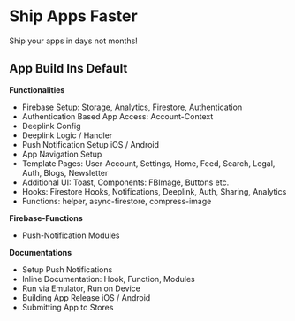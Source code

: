 # Ship Apps Faster 

Ship your apps in days not months!

## App Build Ins Default

**Functionalities**
- Firebase Setup: Storage, Analytics, Firestore, Authentication
- Authentication Based App Access: Account-Context
- Deeplink Config
- Deeplink Logic / Handler 
- Push Notification Setup iOS / Android
- App Navigation Setup
- Template Pages: User-Account, Settings, Home, Feed, Search, Legal, Auth, Blogs, Newsletter
- Additional UI: Toast, Components: FBImage, Buttons etc.
- Hooks: Firestore Hooks, Notifications, Deeplink, Auth, Sharing, Analytics
- Functions: helper, async-firestore, compress-image

**Firebase-Functions**
- Push-Notification Modules


**Documentations**
- Setup Push Notifications
- Inline Documentation: Hook, Function, Modules
- Run via Emulator, Run on Device
- Building App Release iOS / Android
- Submitting App to Stores




